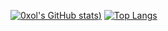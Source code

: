 [![0xol's GitHub stats](https://github-readme-stats.vercel.app/api?username=0xol&show_icons=true&theme=radical&exclude_repo=alt-chaiscript))](https://github.com/anuraghazra/github-readme-stats)
[![Top Langs](https://github-readme-stats.vercel.app/api/top-langs/?username=0xol&show_icons=true&theme=radical&exclude_repo=alt-chaiscript)](https://github.com/anuraghazra/github-readme-stats)
